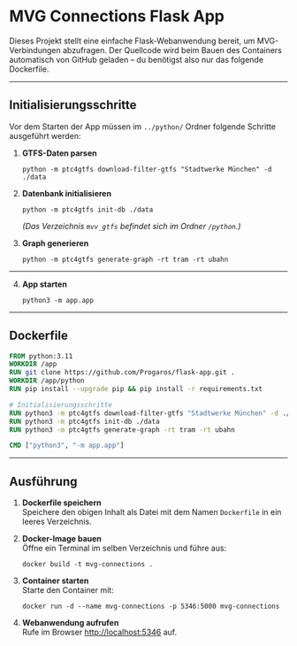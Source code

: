 # MVG Connections Flask App

Dieses Projekt stellt eine einfache Flask-Webanwendung bereit, um MVG-Verbindungen abzufragen. Der Quellcode wird beim Bauen des Containers automatisch von GitHub geladen – du benötigst also nur das folgende Dockerfile.

---

## Initialisierungsschritte

Vor dem Starten der App müssen im ```../python/``` Ordner folgende Schritte ausgeführt werden:

1. **GTFS-Daten parsen**  
   ```
   python -m ptc4gtfs download-filter-gtfs "Stadtwerke München" -d ./data
   ```

2. **Datenbank initialisieren**  
   ```
   python -m ptc4gtfs init-db ./data
   ```
   *(Das Verzeichnis `mvv_gtfs` befindet sich im Ordner `/python`.)*

3. **Graph generieren**  
   ```
   python -m ptc4gtfs generate-graph -rt tram -rt ubahn
   ```
---

4. **App starten**  
   ```
   python3 -m app.app
   ```

---

## Dockerfile

```dockerfile
FROM python:3.11
WORKDIR /app
RUN git clone https://github.com/Progaros/flask-app.git .
WORKDIR /app/python
RUN pip install --upgrade pip && pip install -r requirements.txt

# Initialisierungsschritte
RUN python3 -m ptc4gtfs download-filter-gtfs "Stadtwerke München" -d ./data
RUN python3 -m ptc4gtfs init-db ./data
RUN python3 -m ptc4gtfs generate-graph -rt tram -rt ubahn

CMD ["python3", "-m app.app"]
```

---

## Ausführung

1. **Dockerfile speichern**  
   Speichere den obigen Inhalt als Datei mit dem Namen `Dockerfile` in ein leeres Verzeichnis.

2. **Docker-Image bauen**  
   Öffne ein Terminal im selben Verzeichnis und führe aus:
   ```
   docker build -t mvg-connections .
   ```

3. **Container starten**  
   Starte den Container mit:
   ```
   docker run -d --name mvg-connections -p 5346:5000 mvg-connections
   ```

4. **Webanwendung aufrufen**  
   Rufe im Browser [http://localhost:5346](http://localhost:5346) auf.
